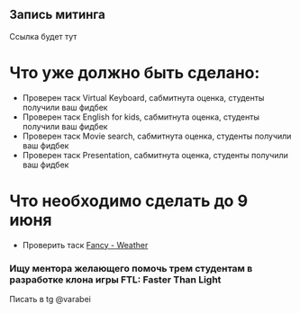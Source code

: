 ## Запись митинга 
Ссылка будет тут

# Что уже должно быть сделано:
- Проверен таск Virtual Keyboard, сабмитнута оценка, студенты получили ваш фидбек
- Проверен таск English for kids, сабмитнута оценка, студенты получили ваш фидбек
- Проверен таск Movie search, сабмитнута оценка, студенты получили ваш фидбек
- Проверен таск Presentation, сабмитнута оценка, студенты получили ваш фидбек

# Что необходимо сделать до 9 июня
- Проверить таск [Fancy - Weather](https://github.com/rolling-scopes-school/tasks/blob/master/tasks/fancy-weather.md)

### Ищу ментора желающего помочь трем студентам в разработке клона игры FTL: Faster Than Light
Писать в tg @varabei

   

